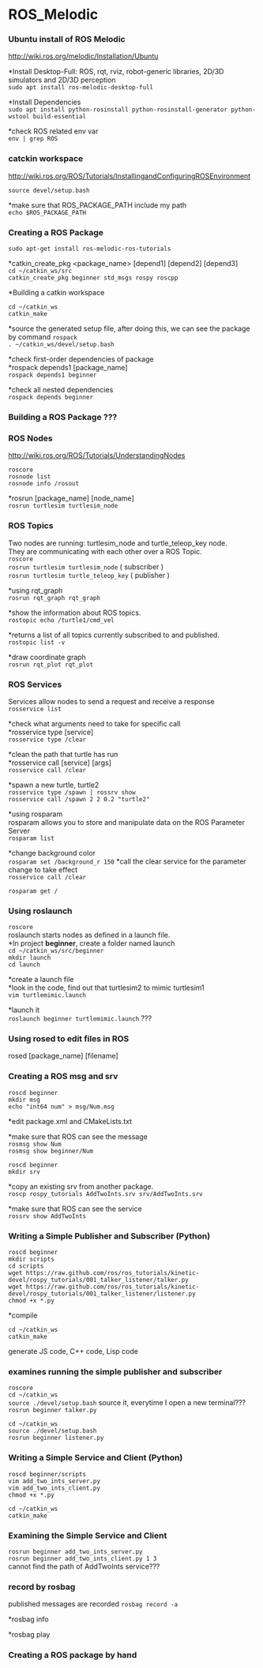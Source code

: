 # ROS_Melodic
### Ubuntu install of ROS Melodic  
http://wiki.ros.org/melodic/Installation/Ubuntu

*Install Desktop-Full:  ROS, rqt, rviz, robot-generic libraries, 2D/3D simulators and 2D/3D perception  
```sudo apt install ros-melodic-desktop-full```

*Install Dependencies  
```sudo apt install python-rosinstall python-rosinstall-generator python-wstool build-essential```

*check ROS related env var  
```env | grep ROS```

### catckin workspace
http://wiki.ros.org/ROS/Tutorials/InstallingandConfiguringROSEnvironment

```source devel/setup.bash```

*make sure that ROS_PACKAGE_PATH include my path  
```echo $ROS_PACKAGE_PATH```

### Creating a ROS Package
```sudo apt-get install ros-melodic-ros-tutorials```
  
*catkin_create_pkg <package_name> [depend1] [depend2] [depend3]   
```cd ~/catkin_ws/src```  
```catkin_create_pkg beginner std_msgs rospy roscpp```

*Building a catkin workspace  
```
cd ~/catkin_ws
catkin_make
```
 
*source the generated setup file, after doing this, we can see the package by command ```rospack```  
```. ~/catkin_ws/devel/setup.bash```  

*check first-order dependencies of package  
*rospack depends1 [package_name]  
```rospack depends1 beginner``` 

*check all nested dependencies  
```rospack depends beginner```  

### Building a ROS Package ???  

### ROS Nodes
http://wiki.ros.org/ROS/Tutorials/UnderstandingNodes

```roscore```  
```rosnode list```  
```rosnode info /rosout```  

*rosrun [package_name] [node_name]  
```rosrun turtlesim turtlesim_node```  

### ROS Topics  
Two nodes are running: turtlesim_node and turtle_teleop_key node.  
They are communicating with each other over a ROS Topic.  
```roscore```  
```rosrun turtlesim turtlesim_node```  ( subscriber )  
```rosrun turtlesim turtle_teleop_key```  ( publisher )  

*using rqt_graph  
```rosrun rqt_graph rqt_graph```  

*show the information about ROS topics.  
```rostopic echo /turtle1/cmd_vel```

*returns a list of all topics currently subscribed to and published.  
```rostopic list -v```  

*draw coordinate graph  
```rosrun rqt_plot rqt_plot```  

### ROS Services  
Services allow nodes to send a request and receive a response  
```rosservice list```  

*check what arguments need to take for specific call  
*rosservice type [service]  
```rosservice type /clear```  

*clean the path that turtle has run  
*rosservice call [service] [args]  
```rosservice call /clear```  

*spawn a new turtle, turtle2  
```rosservice type /spawn | rossrv show```  
```rosservice call /spawn 2 2 0.2 "turtle2"```  

*using rosparam  
rosparam allows you to store and manipulate data on the ROS Parameter Server  
```rosparam list```  

*change background color  
```rosparam set /background_r 150```
*call the clear service for the parameter change to take effect  
```rosservice call /clear```  

```rosparam get /```  

### Using roslaunch  
```roscore```  
roslaunch starts nodes as defined in a launch file.  
*In project **beginner**, create a folder named launch  
```cd ~/catkin_ws/src/beginner```  
```mkdir launch```  
```cd launch```  

*create a launch file  
*look in the code, find out that turtlesim2 to mimic turtlesim1   
```vim turtlemimic.launch```  

*launch it  
```roslaunch beginner turtlemimic.launch```
???   

### Using rosed to edit files in ROS   
rosed [package_name] [filename]  

### Creating a ROS msg and srv  
```
roscd beginner
mkdir msg
echo "int64 num" > msg/Num.msg
```
*edit package.xml and CMakeLists.txt   

*make sure that ROS can see the message  
```rosmsg show Num```  
```rosmsg show beginner/Num```   

```
roscd beginner
mkdir srv
```  
*copy an existing srv from another package.  
```roscp rospy_tutorials AddTwoInts.srv srv/AddTwoInts.srv```  

*make sure that ROS can see the service   
```rossrv show AddTwoInts```  

### Writing a Simple Publisher and Subscriber (Python)  
```
roscd beginner  
mkdir scripts  
cd scripts
wget https://raw.github.com/ros/ros_tutorials/kinetic-devel/rospy_tutorials/001_talker_listener/talker.py   
wget https://raw.github.com/ros/ros_tutorials/kinetic-devel/rospy_tutorials/001_talker_listener/listener.py  
chmod +x *.py  
```

*compile  
```
cd ~/catkin_ws
catkin_make
```  
generate JS code, C++ code, Lisp code  


### examines running the simple publisher and subscriber   
```roscore```  
```cd ~/catkin_ws```  
```source ./devel/setup.bash```    source it, everytime I open a new terminal???    
```rosrun beginner talker.py```   

```cd ~/catkin_ws```  
```source ./devel/setup.bash ```  
```rosrun beginner listener.py```   

### Writing a Simple Service and Client (Python)
```roscd beginner/scripts```  
```vim add_two_ints_server.py```  
```vim add_two_ints_client.py```  
```chmod +x *.py```  

```cd ~/catkin_ws```  
```catkin_make```  

### Examining the Simple Service and Client  
```rosrun beginner add_two_ints_server.py```  
```rosrun beginner add_two_ints_client.py 1 3```  
cannot find the path of AddTwoInts service???   

### record by rosbag  
published messages are recorded 
```rosbag record -a```  

*rosbag info <your bagfile>   
  
*rosbag play <your bagfile>   
  

### Creating a ROS package by hand  














  

